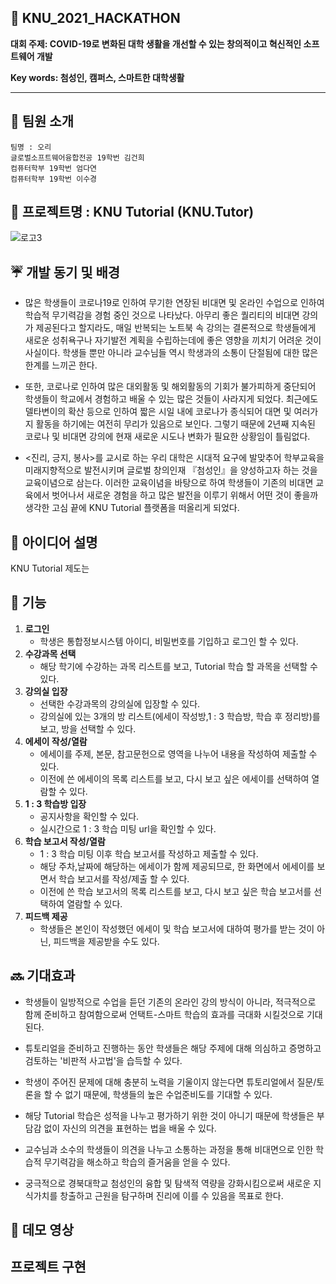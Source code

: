 
## :checkered_flag: KNU_2021_HACKATHON 
   **대회 주제: COVID-19로 변화된 대학 생활을 개선할 수 있는 창의적이고 혁신적인 소프트웨어 개발**
   
   
   **Key words: 첨성인, 캠퍼스, 스마트한 대학생활**

---
## :busts_in_silhouette: 팀원 소개



~~~
팀명 : 오리
글로벌소프트웨어융합전공 19학번 김건희
컴퓨터학부 19학번 엄다연
컴퓨터학부 19학번 이수경
~~~

## :closed_book: 프로젝트명 : KNU Tutorial (KNU.Tutor)
![로고3](https://user-images.githubusercontent.com/69031678/126647811-b7b510d3-9385-4e87-845a-f1dd554ef45c.png)




## :umbrella: 개발 동기 및 배경



-  많은 학생들이 코로나19로 인하여 무기한 연장된 비대면 및 온라인 수업으로 인하여 학습적 무기력감을 경험 중인 것으로 나타났다. 아무리 좋은 퀄리티의 비대면 강의가 제공된다고 할지라도, 매일 반복되는 노트북 속 강의는 결론적으로 학생들에게 새로운 성취욕구나 자기발전 계획을 수립하는데에 좋은 영향을 끼치기 어려운 것이 사실이다. 
학생들 뿐만 아니라 교수님들 역시 학생과의 소통이 단절됨에 대한 많은 한계를 느끼곤 한다. 


-  또한, 코로나로 인하여 많은 대외활동 및 해외활동의 기회가 불가피하게 중단되어 학생들이 학교에서 경험하고 배울 수 있는 많은 것들이 사라지게 되었다. 최근에도 델타변이의 확산 등으로 인하여 짧은 시일 내에 코로나가 종식되어 대면 및 여러가지 활동을 하기에는 여전히 무리가 있음으로 보인다. 그렇기 때문에 2년째 지속된 코로나 및 비대면 강의에 현재 새로운 시도나 변화가 필요한 상황임이 틀림없다.


-    <진리, 긍지, 봉사>를 교시로 하는 우리 대학은 시대적 요구에 발맞추어 학부교육을 미래지향적으로 발전시키며 글로벌 창의인재 『첨성인』을 양성하고자 하는 것을 교육이념으로 삼는다. 이러한 교육이념을 바탕으로 하여 학생들이 기존의 비대면 교육에서 벗어나서 새로운 경험을 하고 많은 발전을 이루기 위해서 어떤 것이 좋을까 생각한 고심 끝에 KNU Tutorial 플랫폼을 떠올리게 되었다. 






## :memo: 아이디어 설명


KNU Tutorial 제도는 


## :information_desk_person: 기능

1. **로그인**   
   - 학생은 통합정보시스템 아이디, 비밀번호를 기입하고 로그인 할 수 있다.  
2. **수강과목 선택**   
   - 해당 학기에 수강하는 과목 리스트를 보고, Tutorial 학습 할 과목을 선택할 수 있다.   
3. **강의실 입장**   
   - 선택한 수강과목의 강의실에 입장할 수 있다.
   - 강의실에 있는 3개의 방 리스트(에세이 작성방,1 : 3 학습방, 학습 후 정리방)를 보고, 방을 선택할 수 있다.
4. **에세이 작성/열람**   
   - 에세이를 주제, 본문, 참고문헌으로 영역을 나누어 내용을 작성하여 제출할 수 있다.   
   - 이전에 쓴 에세이의 목록 리스트를 보고, 다시 보고 싶은 에세이를 선택하여 열람할 수 있다.   
5. **1 : 3 학습방 입장**   
   - 공지사항을 확인할 수 있다.   
   - 실시간으로 1 : 3 학습 미팅 url을 확인할 수 있다.   
6. **학습 보고서 작성/열람**   
   - 1 : 3 학습 미팅 이후 학습 보고서를 작성하고 제출할 수 있다.
   - 해당 주차,날짜에 해당하는 에세이가 함께 제공되므로, 한 화면에서 에세이를 보면서 학습 보고서를 작성/제출 할 수 있다.
   - 이전에 쓴 학습 보고서의 목록 리스트를 보고, 다시 보고 싶은 학습 보고서를 선택하여 열람할 수 있다.
7. **피드백 제공**
   - 학생들은 본인이 작성했던 에세이 및 학습 보고서에 대하여 평가를 받는 것이 아닌, 피드백을 제공받을 수도 있다.






## :soon: 기대효과 

-  학생들이 일방적으로 수업을 듣던 기존의 온라인 강의 방식이 아니라, 적극적으로 함께 준비하고 참여함으로써 언택트-스마트 학습의 효과를 극대화 시킬것으로 기대된다.

-  튜토리얼을 준비하고 진행하는 동안 학생들은 해당 주제에 대해 의심하고 증명하고 검토하는 '비판적 사고법'을 습득할 수 있다.

-  학생이 주어진 문제에 대해 충분히 노력을 기울이지 않는다면 튜토리얼에서 질문/토론을 할 수 없기 때문에, 학생들의 높은 수업준비도를 기대할 수 있다.

-  해당 Tutorial 학습은 성적을 나누고 평가하기 위한 것이 아니기 때문에 학생들은 부담감 없이 자신의 의견을 표현하는 법을 배울 수 있다. 

-  교수님과 소수의 학생들이 의견을 나누고 소통하는 과정을 통해 비대면으로 인한 학습적 무기력감을 해소하고 학습의 즐거움을 얻을 수 있다.

-  궁극적으로 경북대학교 첨성인의 융합 및 탐색적 역량을 강화시킴으로써 새로운 지식가치를 창출하고 근원을 탐구하며 진리에 이를 수 있음을 목표로 한다.

## :movie_camera: 데모 영상



## 프로젝트 구현



